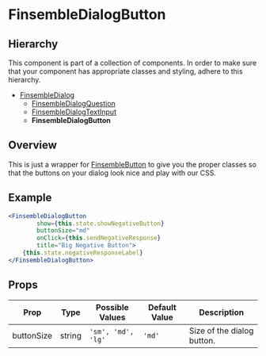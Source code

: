 # FinsembleDialogButton

## Hierarchy
This component is part of a collection of components. In order to make sure that your component has appropriate classes and styling, adhere to this hierarchy.

* [FinsembleDialog](../FinsembleDialog/README.md)
    * [FinsembleDialogQuestion](../FinsembleDialogQuestion/README.md)
    * [FinsembleDialogTextInput](../FinsembleDialogTextInput/README.md)
    * **FinsembleDialogButton**

## Overview
This is just a wrapper for [FinsembleButton](../FinsembleButton/README.md) to give you the proper classes so that the buttons on your dialog look nice and play with our CSS.

## Example
```jsx
<FinsembleDialogButton
        show={this.state.showNegativeButton}
        buttonSize="md"
        onClick={this.sendNegativeResponse}
        title="Big Negative Button">
    {this.state.negativeResponseLabel}
</FinsembleDialogButton>
```

## Props
| Prop               	| Type     	        | Possible Values | Default Value | Description |
|--------------	        |----------------	|-------------	  | ------------- | -------------	|
| buttonSize         	| string   	| `'sm', 'md', 'lg'`                                      	| `'md'`        	| Size of the dialog button. |